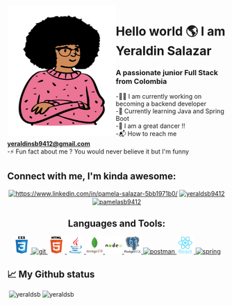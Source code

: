 <img width="250" height="300" align="left" src="https://github.com/Yeraldsb/Yeraldsb/blob/main/YeraldPeep.png" alt="yeraldsb" />
<h1 aling="right" > Hello world 🌎 I am Yeraldin Salazar </h1>

<h3 align="left">A passionate junior Full Stack from Colombia</h3>

-👩‍💻 I am currently working on becoming a backend developer <br>
-🌱 Currently learning Java and Spring Boot <br>
-💃 I am a great dancer !! <br>
-📬 How to reach me **yeraldinsb9412@gmail.com** <br>
-⚡ Fun fact about me ? You would never believe it but I'm funny<br>

## Connect with me, I'm kinda awesome:
<p align="center">
<a href="https://linkedin.com/in/https://www.linkedin.com/in/pamela-salazar-5bb1971b0/" target="blank"><img align="center" src="https://raw.githubusercontent.com/rahuldkjain/github-profile-readme-generator/master/src/images/icons/Social/linked-in-alt.svg" alt="https://www.linkedin.com/in/pamela-salazar-5bb1971b0/" height="30" width="40" /></a>
<a href="https://instagram.com/yeraldsb9412" target="blank"><img align="center" src="https://raw.githubusercontent.com/rahuldkjain/github-profile-readme-generator/master/src/images/icons/Social/instagram.svg" alt="yeraldsb9412" height="30" width="40" /></a>
<a href="https://www.hackerrank.com/pamelasb9412" target="blank"><img align="center" src="https://raw.githubusercontent.com/rahuldkjain/github-profile-readme-generator/master/src/images/icons/Social/hackerrank.svg" alt="pamelasb9412" height="30" width="40" /></a>
</p>
<h2 align="center">Languages and Tools: </h2>
<p align="center"> <a href="https://www.w3schools.com/css/" target="_blank"> <img src="https://raw.githubusercontent.com/devicons/devicon/master/icons/css3/css3-original-wordmark.svg" alt="css3" width="40" height="40"/> </a> <a href="https://git-scm.com/" target="_blank"> <img src="https://www.vectorlogo.zone/logos/git-scm/git-scm-icon.svg" alt="git" width="40" height="40"/> </a> <a href="https://www.w3.org/html/" target="_blank"> <img src="https://raw.githubusercontent.com/devicons/devicon/master/icons/html5/html5-original-wordmark.svg" alt="html5" width="40" height="40"/> </a> <a href="https://www.java.com" target="_blank"> <img src="https://raw.githubusercontent.com/devicons/devicon/master/icons/java/java-original.svg" alt="java" width="40" height="40"/> </a> <a href="https://www.mongodb.com/" target="_blank"> <img src="https://raw.githubusercontent.com/devicons/devicon/master/icons/mongodb/mongodb-original-wordmark.svg" alt="mongodb" width="40" height="40"/> </a> <a href="https://nodejs.org" target="_blank"> <img src="https://raw.githubusercontent.com/devicons/devicon/master/icons/nodejs/nodejs-original-wordmark.svg" alt="nodejs" width="40" height="40"/> </a> <a href="https://www.postgresql.org" target="_blank"> <img src="https://raw.githubusercontent.com/devicons/devicon/master/icons/postgresql/postgresql-original-wordmark.svg" alt="postgresql" width="40" height="40"/> </a> <a href="https://postman.com" target="_blank"> <img src="https://www.vectorlogo.zone/logos/getpostman/getpostman-icon.svg" alt="postman" width="40" height="40"/> </a> <a href="https://reactjs.org/" target="_blank"> <img src="https://raw.githubusercontent.com/devicons/devicon/master/icons/react/react-original-wordmark.svg" alt="react" width="40" height="40"/> </a> <a href="https://spring.io/" target="_blank"> <img src="https://www.vectorlogo.zone/logos/springio/springio-icon.svg" alt="spring" width="40" height="40"/> </a> </p>

## 📈 My Github status 
<a>&nbsp;<img src="https://github-readme-stats.vercel.app/api?username=yeraldsb&show_icons=true&locale=en" alt="yeraldsb" /></a>
<a><img  src="https://github-readme-stats.vercel.app/api/top-langs?username=yeraldsb&show_icons=true&locale=en&layout=compact" alt="yeraldsb" /></a>

